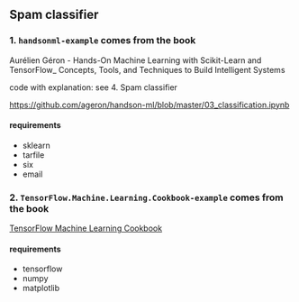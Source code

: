 ## Spam classifier

### 1. `handsonml-example` comes from the book

Aurélien Géron - Hands-On Machine Learning with Scikit-Learn and TensorFlow_ Concepts, Tools, and Techniques to Build Intelligent Systems

code with explanation: see 4. Spam classifier

https://github.com/ageron/handson-ml/blob/master/03_classification.ipynb

#### requirements
* sklearn
* tarfile
* six
* email

### 2. `TensorFlow.Machine.Learning.Cookbook-example` comes from the book 

[TensorFlow Machine Learning Cookbook](https://www.packtpub.com/big-data-and-business-intelligence/tensorflow-machine-learning-cookbook)

#### requirements
* tensorflow
* numpy
* matplotlib




